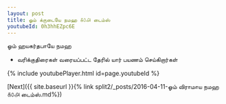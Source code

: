 ```yaml
---
layout: post
title: ஓம் க்ருடையே நமஹ ௧௦௮ டைம்ஸ்
youtubeId: 0h3hhEZpc6E
---
```

 
 
 ஓம் ஹயகர்தபாயே நமஹ  
 
 -  வரிக்குதிரைகள் வரையப்பட்ட தேரில் யார் பயணம் செய்கிறார்கள் 
 
  
 
  
 
 
 
 
 
 


{% include youtubePlayer.html id=page.youtubeId %}
 
[Next]({{ site.baseurl }}{% link  split2/_posts/2016-04-11-ஓம் விராமாய நமஹ ௧௦௮ டைம்ஸ்.md%})
 
